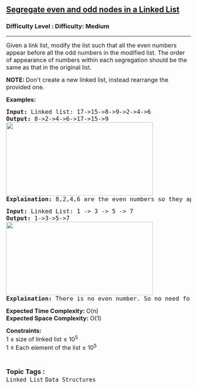<h2><a href="https://www.geeksforgeeks.org/problems/segregate-even-and-odd-nodes-in-a-linked-list5035/1?page=1&category=Linked%20List&difficulty=Medium&sprint=94ade6723438d94ecf0c00c3937dad55&sortBy=submissions">Segregate even and odd nodes in a Linked List</a></h2><h3>Difficulty Level : Difficulty: Medium</h3><hr><div class="problems_problem_content__Xm_eO"><p><span style="font-size: 12pt;">Given a link list, modify the list such that all the even numbers appear before all the odd numbers in the modified list. The order of appearance of numbers within each segregation should be the same as that in the original list.</span></p>
<p><span style="font-size: 12pt;"><strong>NOTE:&nbsp;</strong>Don't create a new linked list, instead rearrange the provided one.</span></p>
<p><span style="font-size: 12pt;"><strong>Examples:</strong></span></p>
<pre><span style="font-size: 12pt;"><strong>Input: </strong>Linked list: 17-&gt;15-&gt;8-&gt;9-&gt;2-&gt;4-&gt;6
<strong>Output:</strong> 8-&gt;2-&gt;4-&gt;6-&gt;17-&gt;15-&gt;9<br><img src="https://media.geeksforgeeks.org/img-practice/prod/addEditProblem/705390/Web/Other/blobid0_1722066819.png" width="400" height="200"></span><br><span style="font-size: 12pt;"><strong>Explaination:</strong> 8,2,4,6 are the even numbers so they appear first and 17,15,9 are odd numbers that appear later.</span></pre>
<pre><span style="font-size: 12pt;"><strong>Input: </strong>Linked List: 1 -&gt; 3 -&gt; 5 -&gt; 7
<strong>Output:</strong> 1-&gt;3-&gt;5-&gt;7<br><img src="https://media.geeksforgeeks.org/img-practice/prod/addEditProblem/705390/Web/Other/blobid2_1722066889.png" width="400" height="200"><br><strong>Explaination:</strong> There is no even number. So no need for modification.</span></pre>
<p><span style="font-size: 12pt;"><strong>Expected Time Complexity: </strong>O(n)<br><strong>Expected Space&nbsp;</strong><strong style="font-family: -apple-system, BlinkMacSystemFont, 'Segoe UI', Roboto, Oxygen, Ubuntu, Cantarell, 'Open Sans', 'Helvetica Neue', sans-serif;">Complexity</strong><strong style="font-family: -apple-system, BlinkMacSystemFont, 'Segoe UI', Roboto, Oxygen, Ubuntu, Cantarell, 'Open Sans', 'Helvetica Neue', sans-serif;">:</strong><span style="font-family: -apple-system, BlinkMacSystemFont, 'Segoe UI', Roboto, Oxygen, Ubuntu, Cantarell, 'Open Sans', 'Helvetica Neue', sans-serif;"> O(1)</span></span></p>
<p><span style="font-size: 12pt;"><strong>Constraints:</strong><br>1 ≤ size of linked list ≤ 10<sup>5</sup><br>1 ≤ Each element of the list ≤ 10<sup>5</sup></span></p></div><br><p><span style=font-size:18px><strong>Topic Tags : </strong><br><code>Linked List</code>&nbsp;<code>Data Structures</code>&nbsp;